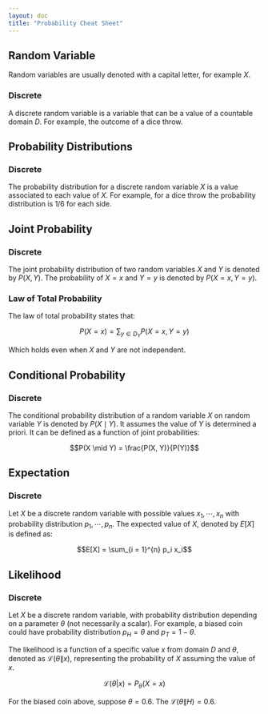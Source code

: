 ```yaml
---
layout: doc
title: "Probability Cheat Sheet"
---
```


## Random Variable

Random variables are usually denoted with a capital letter, for example $X$.

### Discrete

A discrete random variable is a variable that can be a value of a countable domain $D$. For example, the outcome of a dice throw.

## Probability Distributions

### Discrete

The probability distribution for a discrete random variable $X$ is a value associated to each value of $X$. For example, for a dice throw the probability distribution is $1/6$ for each side.

## Joint Probability

### Discrete

The joint probability distribution of two random variables $X$ and $Y$ is denoted by $P(X, Y)$. The probability of $X = x$ and $Y = y$ is denoted by $P(X = x, Y = y)$.

### Law of Total Probability

The law of total probability states that:

$$P(X = x) = \sum_{y \in D_Y} P(X = x, Y = y)$$

Which holds even when $X$ and $Y$ are not independent.

## Conditional Probability

### Discrete

The conditional probability distribution of a random variable $X$ on random variable $Y$ is denoted by $P(X \mid Y)$. It assumes the value of $Y$ is determined a priori. It can be defined as a function of joint probabilities:

$$P(X \mid Y) = \frac{P(X, Y)}{P(Y)}$$

## Expectation

### Discrete

Let $X$ be a discrete random variable with possible values $x_1, \cdots, x_n$ with probability distribution $p_1, \cdots, p_n$. The expected value of $X$, denoted by $E[X]$ is defined as:

$$E[X] = \sum_{i = 1}^{n} p_i x_i$$

## Likelihood

### Discrete

Let $X$ be a discrete random variable, with probability distribution depending on a parameter $\theta$ (not necessarily a scalar). For example, a biased coin could have probability distribution $p_H = \theta$ and $p_T = 1 - \theta$.

The likelihood is a function of a specific value $x$ from domain $D$ and $\theta$, denoted as $\mathcal{L}(\theta \| x)$, representing the probability of $X$ assuming the value of $x$.

$$\mathcal{L}(\theta | x) = P_{\theta}(X = x)$$

For the biased coin above, suppose $\theta = 0.6$. The $\mathcal{L}(\theta \| H) = 0.6$.
